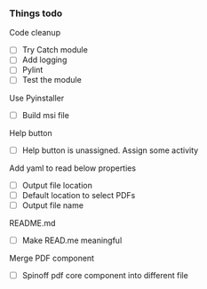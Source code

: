 ### Things todo
Code cleanup
- [ ] Try Catch module
- [ ] Add logging
- [ ] Pylint
- [ ] Test the module

Use Pyinstaller
- [ ] Build msi file

Help button
- [ ] Help button is unassigned. Assign some activity

Add yaml to read below properties
- [ ] Output file location
- [ ] Default location to select PDFs
- [ ] Output file name

README.md
- [ ] Make READ.me meaningful

Merge PDF component
- [ ] Spinoff pdf core component into different file
